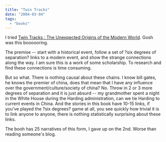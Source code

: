 ```yaml
---
title: "Twin Tracks"
date: "2004-03-04"
tags: 
  - "books"
---
```


I tried [Twin Tracks : The Unexpected Origins of the Modern World](http://www.amazon.com/exec/obidos/tg/detail/-/0743226194/qid=1078422772//ref=pd_ka_1/103-1212557-3439030?v=glance&n=507846 "Amazon.com: Books: Twin Tracks : The Unexpected Origins of the Modern World"). Gosh was this boooooring.

The premise -- start with a historical event, follow a set of ?six degrees of separation? links to a modern event, and show the strange connections along the way. I am sure this is a work of some scholarship. To research and find these connections is time consuming.

But so what. There is nothing causal about these chains. I know bill gates, he knows the premier of china, does that mean that I have any influence over the government/culture/society of china? No. Throw in 2 or 3 more degrees of separation and it is just absurd -- my grandmother spent a night in the White House during the Harding administration, can we tie Harding to current events in China. And the stories in this book have 10-15 links, if you've played the ?six degrees? game at all, you see quickly how trivial it is to link anyone to anyone, there is nothing statistically surprising about these links.

The booh has 25 narratives of this form, I gave up on the 2nd. Worse than reading someone's blog.
